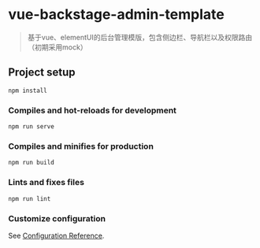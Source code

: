 # vue-backstage-admin-template

> 基于vue、elementUI的后台管理模版，包含侧边栏、导航栏以及权限路由（初期采用mock）

## Project setup
```
npm install
```

### Compiles and hot-reloads for development
```
npm run serve
```

### Compiles and minifies for production
```
npm run build
```

### Lints and fixes files
```
npm run lint
```

### Customize configuration
See [Configuration Reference](https://cli.vuejs.org/config/).
